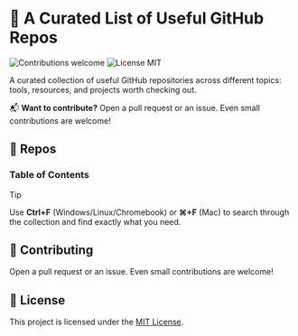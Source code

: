 # 🔨 A Curated List of Useful GitHub Repos

<p>
  <img alt="Contributions welcome" src="https://img.shields.io/badge/Contributions-welcome-green">
  <img alt="License MIT" src="https://img.shields.io/badge/License-MIT-orange">
</p>

A curated collection of useful GitHub repositories across different topics: tools, resources, and projects worth checking out.

📬 **Want to contribute?** Open a pull request or an issue. Even small contributions are welcome!

## 🔨 Repos

### Table of Contents

> [!TIP]
> Use **Ctrl+F** (Windows/Linux/Chromebook) or **⌘+F** (Mac) to search through the collection and find exactly what you need.

## 🙏 Contributing

Open a pull request or an issue. Even small contributions are welcome!

## 🎫 License

This project is licensed under the [MIT License](LICENSE.md).
